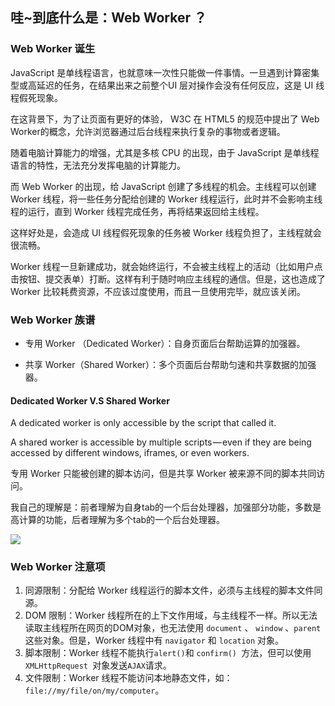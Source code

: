 ## 哇~到底什么是：Web Worker ？

### Web Worker 诞生

JavaScript 是单线程语言，也就意味一次性只能做一件事情。一旦遇到计算密集型或高延迟的任务，在结果出来之前整个UI 层对操作会没有任何反应，这是 UI 线程假死现象。

在这背景下，为了让页面有更好的体验， W3C 在 HTML5 的规范中提出了 Web Worker的概念，允许浏览器通过后台线程来执行复杂的事物或者逻辑。

随着电脑计算能力的增强，尤其是多核 CPU 的出现，由于 JavaScript  是单线程语言的特性，无法充分发挥电脑的计算能力。

而 Web Worker 的出现，给 JavaScript 创建了多线程的机会。主线程可以创建 Worker 线程，将一些任务分配给创建的 Worker 线程运行，此时并不会影响主线程的运行，直到 Worker 线程完成任务，再将结果返回给主线程。

这样好处是，会造成 UI 线程假死现象的任务被 Worker 线程负担了，主线程就会很流畅。

Worker 线程一旦新建成功，就会始终运行，不会被主线程上的活动（比如用户点击按钮、提交表单）打断。这样有利于随时响应主线程的通信。但是，这也造成了 Worker 比较耗费资源，不应该过度使用，而且一旦使用完毕，就应该关闭。

### Web Worker 族谱

- 专用 Worker （Dedicated Worker）：自身页面后台帮助运算的加强器。

- 共享 Worker（Shared Worker）：多个页面后台帮助匀速和共享数据的加强器。

#### Dedicated Worker V.S Shared Worker

A dedicated worker is only accessible by the script that called it.

A shared worker is accessible by multiple scripts — even if they are being accessed by different windows, iframes, or even workers.

专用 Worker 只能被创建的脚本访问，但是共享 Worker 被来源不同的脚本共同访问。

我自己的理解是：前者理解为自身tab的一个后台处理器，加强部分功能，多数是高计算的功能，后者理解为多个tab的一个后台处理器。

![](https://51nbimg.u51.com/27398bf3ed1041d39e3f6a376bc7b30d.png)

### Web Worker 注意项

1. 同源限制：分配给 Worker 线程运行的脚本文件，必须与主线程的脚本文件同源。
2. DOM 限制：Worker 线程所在的上下文作用域，与主线程不一样。所以无法读取主线程所在网页的DOM对象，也无法使用 `document` 、 `window` 、`parent` 这些对象。但是，Worker 线程中有 `navigator` 和 `location` 对象。
3. 脚本限制：Worker 线程不能执行` alert() `和 `confirm() `方法，但可以使用 `XMLHttpRequest `对象发送` AJAX `请求。
4. 文件限制：Worker 线程不能访问本地静态文件，如：`file://my/file/on/my/computer`。

